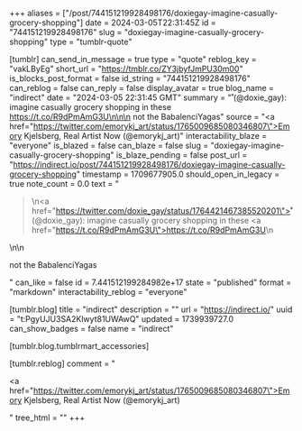 +++
aliases = ["/post/744151219928498176/doxiegay-imagine-casually-grocery-shopping"]
date = 2024-03-05T22:31:45Z
id = "744151219928498176"
slug = "doxiegay-imagine-casually-grocery-shopping"
type = "tumblr-quote"

[tumblr]
can_send_in_message = true
type = "quote"
reblog_key = "vakLByEg"
short_url = "https://tmblr.co/ZY3jbyfJmPU30m00"
is_blocks_post_format = false
id_string = "744151219928498176"
can_reblog = false
can_reply = false
display_avatar = true
blog_name = "indirect"
date = "2024-03-05 22:31:45 GMT"
summary = "̊ (@doxie_gay): imagine casually grocery shopping in these https://t.co/R9dPmAmG3U\n\n\n not the BabalenciYagas"
source = "<a href=\"https://twitter.com/emorykj_art/status/1765009685080346807\">Emory Kjelsberg, Real Artist Now (@emorykj_art)</a>"
interactability_blaze = "everyone"
is_blazed = false
can_blaze = false
slug = "doxiegay-imagine-casually-grocery-shopping"
is_blaze_pending = false
post_url = "https://indirect.io/post/744151219928498176/doxiegay-imagine-casually-grocery-shopping"
timestamp = 1709677905.0
should_open_in_legacy = true
note_count = 0.0
text = "<blockquote><p>\n<a href=\"https://twitter.com/doxie_gay/status/1764421467385520201\">̊ (@doxie_gay)</a>: imagine casually grocery shopping in these <a href=\"https://t.co/R9dPmAmG3U\">https://t.co/R9dPmAmG3U</a>\n</p></blockquote>\n\n<p>not the BabalenciYagas</p>"
can_like = false
id = 7.441512199284982e+17
state = "published"
format = "markdown"
interactability_reblog = "everyone"

[tumblr.blog]
title = "indirect"
description = ""
url = "https://indirect.io/"
uuid = "t:PgyUJU3SA2Klwyt81UWAwQ"
updated = 1739939727.0
can_show_badges = false
name = "indirect"

[tumblr.blog.tumblrmart_accessories]

[tumblr.reblog]
comment = "<p><a href=\"https://twitter.com/emorykj_art/status/1765009685080346807\">Emory Kjelsberg, Real Artist Now (@emorykj_art)</a></p>"
tree_html = ""
+++
